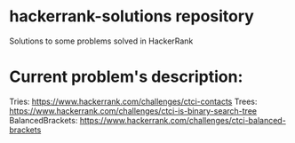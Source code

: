 # hackerrank-solutions repository
Solutions to some problems solved in HackerRank
# Current problem's description:
Tries: https://www.hackerrank.com/challenges/ctci-contacts
Trees: https://www.hackerrank.com/challenges/ctci-is-binary-search-tree
BalancedBrackets: https://www.hackerrank.com/challenges/ctci-balanced-brackets